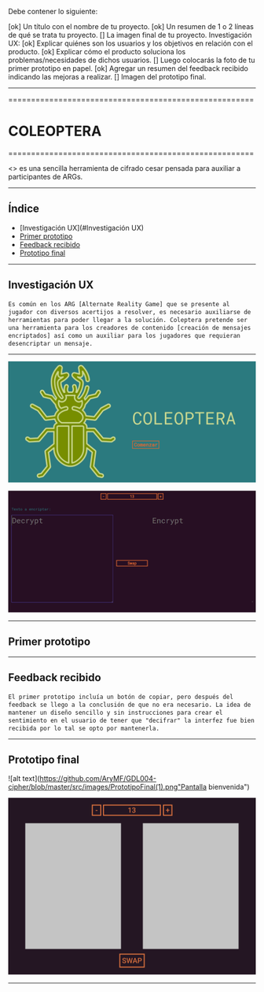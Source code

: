 Debe contener lo siguiente:

[ok] Un título con el nombre de tu proyecto.
[ok] Un resumen de 1 o 2 líneas de qué se trata tu proyecto.
[] La imagen final de tu proyecto.
Investigación UX:
    [ok]  Explicar quiénes son los usuarios y los objetivos en relación con el producto.
    [ok]  Explicar cómo el producto soluciona los problemas/necesidades de dichos usuarios.
    []  Luego colocarás la foto de tu primer prototipo en papel.
    [ok]  Agregar un resumen del feedback recibido indicando las mejoras a realizar.
    []  Imagen del prototipo final.

************************************
======================================================

# COLEOPTERA

======================================================

<<Coleoptera>> es una sencilla herramienta de cifrado cesar pensada para auxiliar a participantes de ARGs.

***

## Índice

* [Investigación UX](#Investigación UX)
* [Primer prototipo](#Primer-prototipo)
* [Feedback recibido](#Feedback-recibido)
* [Prototipo final](#Prototipo-final)

***

## Investigación UX

    Es común en los ARG [Alternate Reality Game] que se presente al jugador con diversos acertijos a resolver, es necesario auxiliarse de herramientas para poder llegar a la solución. Coleptera pretende ser una herramienta para los creadores de contenido [creación de mensajes encriptados] así como un auxiliar para los jugadores que requieran desencriptar un mensaje.

***

![alt text](https://github.com/AryMF/GDL004-cipher/blob/master/src/images/Coleoptera(1).png "Pantalla bienvenida")

![alt text](https://github.com/AryMF/GDL004-cipher/blob/master/src/images/Coleoptera(2).png "Segunda pantalla")

***

## Primer prototipo

***

## Feedback recibido

    El primer prototipo incluía un botón de copiar, pero después del feedback se llego a la conclusión de que no era necesario. La idea de mantener un diseño sencillo y sin instrucciones para crear el sentimiento en el usuario de tener que "decifrar" la interfez fue bien recibida por lo tal se opto por mantenerla. 

***

## Prototipo final

![alt text](https://github.com/AryMF/GDL004-cipher/blob/master/src/images/PrototipoFinal(1).png"Pantalla bienvenida")

![alt text](https://github.com/AryMF/GDL004-cipher/blob/master/src/images/PrototipoFinal(2).png "Segunda pantalla")

***
